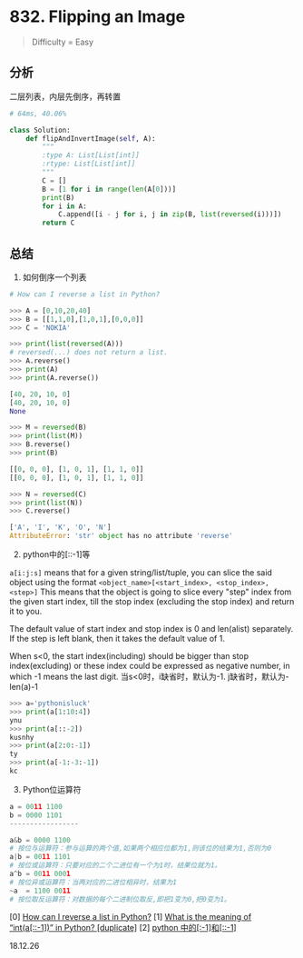# 832. Flipping an Image
> Difficulty = Easy
## 分析
二层列表，内层先倒序，再转置

```python
# 64ms, 40.06%

class Solution:
	def flipAndInvertImage(self, A):
		"""
		:type A: List[List[int]]
		:rtype: List[List[int]]
		"""
		C = []
		B = [1 for i in range(len(A[0]))]
		print(B)
		for i in A:
			C.append([i - j for i, j in zip(B, list(reversed(i)))])
		return C
```


## 总结
1. 如何倒序一个列表
```python
# How can I reverse a list in Python?

>>> A = [0,10,20,40]
>>> B = [[1,1,0],[1,0,1],[0,0,0]]
>>> C = 'NOKIA'

>>> print(list(reversed(A)))
# reversed(...) does not return a list.
>>> A.reverse()
>>> print(A)
>>> print(A.reverse())

[40, 20, 10, 0]
[40, 20, 10, 0]
None

>>> M = reversed(B)
>>> print(list(M))
>>> B.reverse()
>>> print(B)

[[0, 0, 0], [1, 0, 1], [1, 1, 0]]
[[0, 0, 0], [1, 0, 1], [1, 1, 0]]

>>> N = reversed(C)
>>> print(list(N))
>>> C.reverse()

['A', 'I', 'K', 'O', 'N']
AttributeError: 'str' object has no attribute 'reverse'
```
2. python中的[::-1]等

`a[i:j:s]`
means that for a given string/list/tuple, you can slice the said object using the format
`<object_name>[<start_index>, <stop_index>, <step>]`
This means that the object is going to slice every "step" index from the given start index, till the stop index (excluding the stop index) and return it to you.

The default value of start index and stop index is 0 and len(alist) separately.
If the step is left blank, then it takes the default value of 1.

When s<0, the start index(including) should be bigger than stop index(excluding)
or these index could be expressed as negative number, in which -1 means the last digit.
当s<0时，i缺省时，默认为-1. j缺省时，默认为-len(a)-1

```python
>>> a='pythonisluck'
>>> print(a[1:10:4])
ynu
>>> print(a[::-2])
kusnhy
>>> print(a[2:0:-1])
ty
>>> print(a[-1:-3:-1])
kc
```
3. Python位运算符
```python
a = 0011 1100
b = 0000 1101
-----------------

a&b = 0000 1100
# 按位与运算符：参与运算的两个值,如果两个相应位都为1,则该位的结果为1,否则为0
a|b = 0011 1101
# 按位或运算符：只要对应的二个二进位有一个为1时，结果位就为1。
a^b = 0011 0001
# 按位异或运算符：当两对应的二进位相异时，结果为1
~a  = 1100 0011
# 按位取反运算符：对数据的每个二进制位取反,即把1变为0,把0变为1。
```

[0] [How can I reverse a list in Python?](https://stackoverflow.com/questions/3940128)
[1] [What is the meaning of “int(a[::-1])” in Python? [duplicate]](https://stackoverflow.com/questions/31633635)
[2] [python 中的[:-1]和[::-1]](https://blog.csdn.net/mingyuli/article/details/81604795)

18.12.26